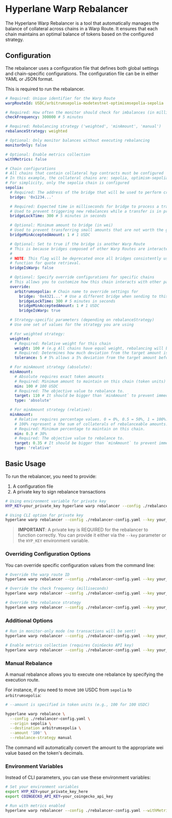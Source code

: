 # Hyperlane Warp Rebalancer

The Hyperlane Warp Rebalancer is a tool that automatically manages the balance of collateral across chains in a Warp Route. It ensures that each chain maintains an optimal balance of tokens based on the configured strategy.

## Configuration

The rebalancer uses a configuration file that defines both global settings and chain-specific configurations. The configuration file can be in either YAML or JSON format.

This is required to run the rebalancer.

```yaml
# Required: Unique identifier for the Warp Route
warpRouteId: USDC/arbitrumsepolia-modetestnet-optimismsepolia-sepolia

# Required: How often the monitor should check for imbalances (in milliseconds)
checkFrequency: 300000 # 5 minutes

# Required: Rebalancing strategy ('weighted', 'minAmount', 'manual')
rebalanceStrategy: weighted

# Optional: Only monitor balances without executing rebalancing
monitorOnly: false

# Optional: Enable metrics collection
withMetrics: false

# Chain configurations
# All chains that contain collateral hyp contracts must be configured
# In this example, the collateral chains are: sepolia, optimism-sepolia, and arbitrum-sepolia
# For simplicity, only the sepolia chain is configured
sepolia:
  # Required: The address of the bridge that will be used to perform cross-chain transfers
  bridge: '0x1234...'

  # Required: Expected time in milliseconds for bridge to process a transfer
  # Used to prevent triggering new rebalances while a transfer is in progress
  bridgeLockTime: 300 # 5 minutes in seconds

  # Optional: Minimum amount to bridge (in wei)
  # Used to prevent transferring small amounts that are not worth the gas cost
  bridgeMinAcceptedAmount: 1 # 1 USDC

  # Optional: Set to true if the bridge is another Warp Route
  # This is because bridges composed of other Warp Routes are interacted with differently
  #
  # NOTE: This flag will be deprecated once all bridges consistently use the `quoteTransferRemote`
  # function for quote retrieval.
  bridgeIsWarp: false

  # Optional: Specify override configurations for specific chains
  # This allows you to customize how this chain interacts with other particular chains
  override:
    arbitrumsepolia: # Chain name to override settings for
      bridge: '0x4321...' # Use a different bridge when sending to this chain
      bridgeLockTime: 300 # 5 minutes in seconds
      bridgeMinAcceptedAmount: 1 # 1 USDC
      bridgeIsWarp: true

  # Strategy-specific parameters (depending on rebalanceStrategy)
  # Use one set of values for the strategy you are using

  # For weighted strategy:
  weighted:
    # Required: Relative weight for this chain
    weight: 100 # (e.g All chains have equal weight, rebalancing will balance all chains to have the same amounts of collateral)
    # Required: Determines how much deviation from the target amount is allowed before a rebalance is triggered (in percentage 0-100)
    tolerance: 5 # 5% allows a 5% deviation from the target amount before a rebalance is needed

  # For minAmount strategy (absolute):
  minAmount:
    # Absolute requires exact token amounts
    # Required: Minimum amount to maintain on this chain (token units)
    min: 100 # 100 USDC
    # Required: The objective value to rebalance to.
    target: 110 # It should be bigger than `minAmount` to prevent immediate rebalance (110 USDC in this case)
    type: 'absolute'

  # For minAmount strategy (relative):
  minAmount:
    # Relative requires percentage values. 0 = 0%, 0.5 = 50%, 1 = 100%.
    # 100% represent a the sum of collaterals of rebalanceable amounts.
    # Required: Minimum percentage to maintain on this chain.
    min: 0.3 # 30%
    # Required: The objective value to rebalance to.
    target: 0.35 # It should be bigger than `minAmount` to prevent immediate rebalance (35% in this case)
    type: 'relative'
```

## Basic Usage

To run the rebalancer, you need to provide:

1. A configuration file
2. A private key to sign rebalance transactions

```bash
# Using environment variable for private key
HYP_KEY=your_private_key hyperlane warp rebalancer --config ./rebalancer-config.yaml

# Using CLI option for private key
hyperlane warp rebalancer --config ./rebalancer-config.yaml --key your_private_key
```

> **IMPORTANT**: A private key is REQUIRED for the rebalancer to function correctly. You can provide it either via the `--key` parameter or the `HYP_KEY` environment variable.

### Overriding Configuration Options

You can override specific configuration values from the command line:

```bash
# Override the warp route ID
hyperlane warp rebalancer --config ./rebalancer-config.yaml --key your_key --warpRouteId USDC/arbitrum-polygon

# Override the check frequency (milliseconds)
hyperlane warp rebalancer --config ./rebalancer-config.yaml --key your_key --checkFrequency 60000

# Override the rebalance strategy
hyperlane warp rebalancer --config ./rebalancer-config.yaml --key your_key --rebalanceStrategy minAmount
```

### Additional Options

```bash
# Run in monitor-only mode (no transactions will be sent)
hyperlane warp rebalancer --config ./rebalancer-config.yaml --key your_key --monitorOnly

# Enable metrics collection (requires CoinGecko API key)
hyperlane warp rebalancer --config ./rebalancer-config.yaml --key your_key --withMetrics --coingeckoApiKey your_coingecko_api_key
```

### Manual Rebalance

A manual rebalance allows you to execute one rebalance by specifying the execution route.

For instance, if you need to move `100` USDC from `sepolia` to `arbitrumsepolia`:

```bash
# --amount is specified in token units (e.g., 100 for 100 USDC)

hyperlane warp rebalance \
  --config ./rebalancer-config.yaml \
  --origin sepolia \
  --destination arbitrumsepolia \
  --amount '100' \
  --rebalance-strategy manual
```

The command will automatically convert the amount to the appropriate wei value based on the token's decimals.

### Environment Variables

Instead of CLI parameters, you can use these environment variables:

```bash
# Set your environment variables
export HYP_KEY=your_private_key_here
export COINGECKO_API_KEY=your_coingecko_api_key

# Run with metrics enabled
hyperlane warp rebalancer --config ./rebalancer-config.yaml --withMetrics
```
